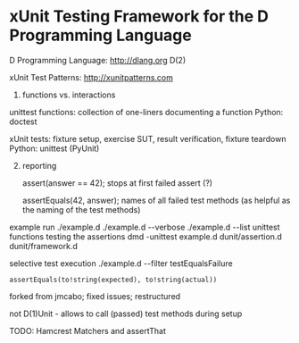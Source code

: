 xUnit Testing Framework for the D Programming Language
======================================================

D Programming Language: http://dlang.org
D(2)

xUnit Test Patterns: http://xunitpatterns.com

1. functions vs. interactions

unittest functions: collection of one-liners documenting a function
Python: doctest

xUnit tests: fixture setup, exercise SUT, result verification, fixture teardown
Python: unittest (PyUnit)

2. reporting

    assert(answer == 42);
stops at first failed assert (?)

    assertEquals(42, answer);
names of all failed test methods (as helpful as the naming of the test methods)

example run
    ./example.d
    ./example.d --verbose
    ./example.d --list
unittest functions testing the assertions
    dmd -unittest example.d dunit/assertion.d dunit/framework.d

selective test execution
    ./example.d --filter testEqualsFailure

    assertEquals(to!string(expected), to!string(actual))

forked from jmcabo; fixed issues; restructured

not D(1)Unit - allows to call (passed) test methods during setup

TODO: Hamcrest Matchers and assertThat
